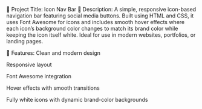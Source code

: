 📝 Project Title: Icon Nav Bar
📄 Description:
A simple, responsive icon-based navigation bar featuring social media buttons. Built using HTML and CSS, it uses Font Awesome for icons and includes smooth hover effects where each icon’s background color changes to match its brand color while keeping the icon itself white. Ideal for use in modern websites, portfolios, or landing pages.

🔧 Features:
Clean and modern design

Responsive layout

Font Awesome integration

Hover effects with smooth transitions

Fully white icons with dynamic brand-color backgrounds
